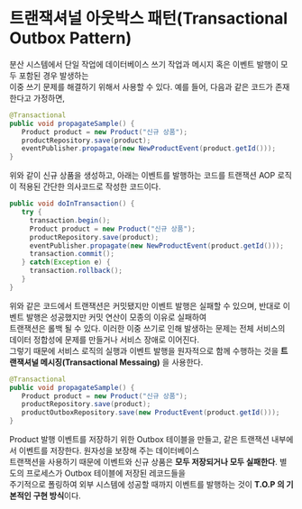 # 트랜잭셔널 아웃박스 패턴(Transactional Outbox Pattern)

분산 시스템에서 단일 작업에 데이터베이스 쓰기 작업과 메시지 혹은 이벤트 발행이 모두 포함된 경우 발생하는  
이중 쓰기 문제를 해결하기 위해서 사용할 수 있다. 예를 들어, 다음과 같은 코드가 존재한다고 가정하면,

```java
@Transactional
public void propagateSample() {
   Product product = new Product("신규 상품");
   productRepository.save(product);
   eventPublisher.propagate(new NewProductEvent(product.getId()));
}
```

위와 같이 신규 상품을 생성하고, 아래는 이벤트를 발행하는 코드를 트랜잭션 AOP 로직이 적용된 간단한 의사코드로 작성한 코드이다.

```java
public void doInTransaction() {
   try {
     transaction.begin();
     Product product = new Product("신규 상품");
     productRepository.save(product);
     eventPublisher.propagate(new NewProductEvent(product.getId()));
     transaction.commit();
   } catch(Exception e) {
     transaction.rollback();
   }
}
```

위와 같은 코드에서 트랜잭션은 커밋됐지만 이벤트 발행은 실패할 수 있으며, 반대로 이벤트 발행은 성공했지만 커밋 연산이 모종의 이유로 실패하여  
트랜잭션은 롤백 될 수 있다. 이러한 이중 쓰기로 인해 발생하는 문제는 전체 서비스의 데이터 정합성에 문제를 만들거나 서비스 장애로 이어진다.  
그렇기 때문에 서비스 로직의 실행과 이벤트 발행을 원자적으로 함께 수행하는 것을 **트랜잭셔널 메시징(Transactional Messaing)** 을 사용한다.  

```java
@Transactional
public void propagateSample() {
   Product product = new Product("신규 상품");
   productRepository.save(product);
   productOutboxRepository.save(new ProductEvent(product.getId()));
}
```

Product 발행 이벤트를 저장하기 위한 Outbox 테이블을 만들고, 같은 트랜잭션 내부에서 이벤트를 저장한다. 원자성을 보장해 주는 데이터베이스  
트랜잭션을 사용하기 때문에 이벤트와 신규 상품은 **모두 저장되거나 모두 실패한다**. 별도의 프로세스가 Outbox 테이블에 저장된 레코드들을  
주기적으로 폴링하여 외부 시스템에 성공할 때까지 이벤트를 발행하는 것이 **T.O.P 의 기본적인 구현 방식**이다.

